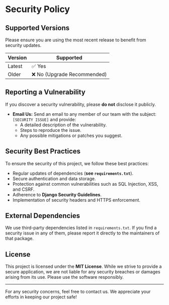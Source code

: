 # Security Policy

## Supported Versions

Please ensure you are using the most recent release to benefit from security updates.

| Version | Supported          |
|---------|------------------|
| Latest  | ✅ Yes           |
| Older   | ❌ No (Upgrade Recommended) |

## Reporting a Vulnerability

If you discover a security vulnerability, please **do not** disclose it publicly.

- **Email Us:** Send an email to any member of our team with the subject: `[SECURITY ISSUE]` and provide:
   - A detailed description of the vulnerability.
   - Steps to reproduce the issue.
   - Any possible mitigations or patches you suggest.

## Security Best Practices

To ensure the security of this project, we follow these best practices:
- Regular updates of dependencies (**see `requirements.txt`**).
- Secure authentication and data storage.
- Protection against common vulnerabilities such as SQL Injection, XSS, and CSRF.
- Adherence to **Django Security Guidelines**.
- Implementation of security headers and HTTPS enforcement.

## External Dependencies

We use third-party dependencies listed in `requirements.txt`. If you find a security issue in any of them, please report it directly to the maintainers of that package.

## License

This project is licensed under the **MIT License**. While we strive to provide a secure application, we are not liable for any security breaches or damages arising from its use. Please use the software responsibly.

---

For any security concerns, feel free to contact us. We appreciate your efforts in keeping our project safe!
